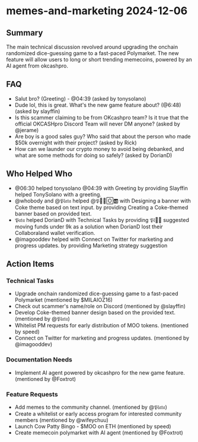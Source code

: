 # memes-and-marketing 2024-12-06

## Summary
The main technical discussion revolved around upgrading the onchain randomized dice-guessing game to a fast-paced Polymarket. The new feature will allow users to long or short trending memecoins, powered by an AI agent from okcashpro.

## FAQ
- Salut bro? (Greeting) - @04:39 (asked by tonysolano)
- Dude lol, this is great. What's the new game feature about? (@6:48) (asked by slayffin)
- Is this scammer claiming to be from OKcashpro team? Is it true that the official OKCASHpro Discord Team will never DM anyone? (asked by @jerame)
- Are boy is a good sales guy? Who said that about the person who made $50k overnight with their project? (asked by Rick)
- How can we launder our crypto money to avoid being debanked, and what are some methods for doing so safely? (asked by DorianD)

## Who Helped Who
- @06:30 helped tonysolano @04:39 with Greeting by providing Slayffin helped TonySolano with a greeting.
- @whobody and @𝔓𝔩𝔞𝔱𝔞 helped @𝔓𰬀🅽🄾🆎 with Designing a banner with Coke theme based on text input. by providing Creating a Coke-themed banner based on provided text.
- 𝔓𝔞𝔱𝔞 helped DorianD with Technical Tasks by providing 𝔓𝔩𔄀💊 suggested moving funds under 9k as a solution when DorianD lost their Collaboraland wallet verification.
- @imagooddev helped  with Connect on Twitter for marketing and progress updates. by providing Marketing strategy suggestion

## Action Items

### Technical Tasks
- Upgrade onchain randomized dice-guessing game to a fast-paced Polymarket (mentioned by $MILAIOZ16)
- Check out scammer's name/role on Discord (mentioned by @slayffin)
- Develop Coke-themed banner design based on the provided text. (mentioned by @𝔓𝔩𝔞𝔱𝔞)
- Whitelist PM requests for early distribution of MOO tokens. (mentioned by speed)
- Connect on Twitter for marketing and progress updates. (mentioned by @imagooddev)

### Documentation Needs
- Implement AI agent powered by okcashpro for the new game feature. (mentioned by @Foxtrot)

### Feature Requests
- Add memes to the community channel. (mentioned by @𝔓𝔩𝔞𝔱𝔞)
- Create a whitelist or early access program for interested community members (mentioned by @wifeychuu)
- Launch Cow Patty Bingo - $MOO on ETH (mentioned by speed)
- Create memecoin polymarket with AI agent (mentioned by @Foxtrot)
